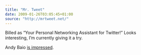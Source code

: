 ```yaml
---
title: "Mr. Tweet"
date: 2009-01-26T03:05:45+01:00
source: "http://mrtweet.net/"
---
```


Billed as “Your Personal Networking Assistant for Twitter!” Looks interesting, I’m currently giving it a try.

Andy Baio [is impressed](http://waxy.org/links/archive/2009/01/index.shtml).
